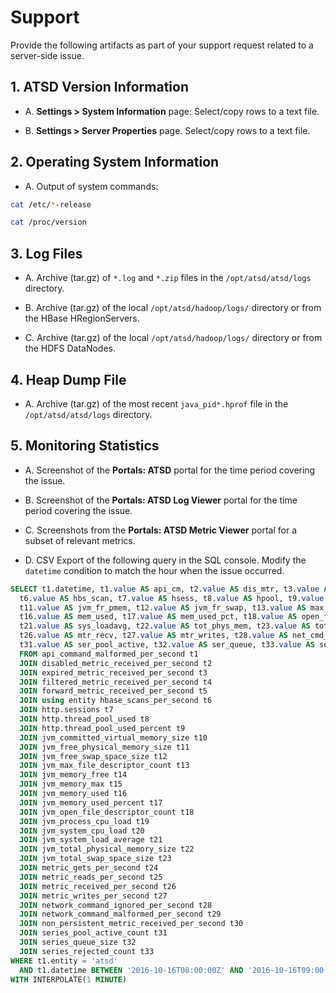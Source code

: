 # Support

Provide the following artifacts as part of your support request related to a server-side issue.

## 1. ATSD Version Information

* A. **Settings > System Information** page: Select/copy rows to a text file.

* B. **Settings > Server Properties** page. Select/copy rows to a text file.

## 2. Operating System Information

* A. Output of system commands:

```bash
cat /etc/*-release
```

```bash
cat /proc/version
```

## 3. Log Files

* A. Archive (tar.gz) of `*.log` and `*.zip` files in the `/opt/atsd/atsd/logs` directory.

* B. Archive (tar.gz) of the local `/opt/atsd/hadoop/logs/` directory or from the HBase HRegionServers.

* C. Archive (tar.gz) of the local `/opt/atsd/hadoop/logs/` directory or from the HDFS DataNodes.

## 4. Heap Dump File

* A. Archive (tar.gz) of the most recent `java_pid*.hprof` file in the `/opt/atsd/atsd/logs` directory.

## 5. Monitoring Statistics

* A. Screenshot of the **Portals: ATSD** portal for the time period covering the issue.

* B. Screenshot of the **Portals: ATSD Log Viewer** portal for the time period covering the issue.

* C. Screenshots from the **Portals: ATSD Metric Viewer** portal for a subset of relevant metrics.

* D. CSV Export of the following query in the SQL console. Modify the `datetime` condition to match the hour when the issue occurred.

```sql
SELECT t1.datetime, t1.value AS api_cm, t2.value AS dis_mtr, t3.value AS exp_mtr, t4.value AS flt_mtr, t5.value AS fwd_mtr,
  t6.value AS hbs_scan, t7.value AS hsess, t8.value AS hpool, t9.value AS hpool_pct, t10.value AS jvm_com_vs,
  t11.value AS jvm_fr_pmem, t12.value AS jvm_fr_swap, t13.value AS max_file, t14.value AS mem_free, t15.value AS mem_max,
  t16.value AS mem_used, t17.value AS mem_used_pct, t18.value AS open_file, t19.value AS proc_load, t20.value AS sys_cpu_load,
  t21.value AS sys_loadavg, t22.value AS tot_phys_mem, t23.value AS tot_swap, t24.value AS mtr_gets, t25.value AS mtr_reads,
  t26.value AS mtr_recv, t27.value AS mtr_writes, t28.value AS net_cmd_ign, t29.value AS net_cmd_malf, t30.value AS non_pers,
  t31.value AS ser_pool_active, t32.value AS ser_queue, t33.value AS ser_rejc
  FROM api_command_malformed_per_second t1
  JOIN disabled_metric_received_per_second t2
  JOIN expired_metric_received_per_second t3
  JOIN filtered_metric_received_per_second t4
  JOIN forward_metric_received_per_second t5
  JOIN using entity hbase_scans_per_second t6
  JOIN http.sessions t7
  JOIN http.thread_pool_used t8
  JOIN http.thread_pool_used_percent t9
  JOIN jvm_committed_virtual_memory_size t10
  JOIN jvm_free_physical_memory_size t11
  JOIN jvm_free_swap_space_size t12
  JOIN jvm_max_file_descriptor_count t13
  JOIN jvm_memory_free t14
  JOIN jvm_memory_max t15
  JOIN jvm_memory_used t16
  JOIN jvm_memory_used_percent t17
  JOIN jvm_open_file_descriptor_count t18
  JOIN jvm_process_cpu_load t19
  JOIN jvm_system_cpu_load t20
  JOIN jvm_system_load_average t21
  JOIN jvm_total_physical_memory_size t22
  JOIN jvm_total_swap_space_size t23
  JOIN metric_gets_per_second t24
  JOIN metric_reads_per_second t25
  JOIN metric_received_per_second t26
  JOIN metric_writes_per_second t27
  JOIN network_command_ignored_per_second t28
  JOIN network_command_malformed_per_second t29
  JOIN non_persistent_metric_received_per_second t30
  JOIN series_pool_active_count t31
  JOIN series_queue_size t32
  JOIN series_rejected_count t33
WHERE t1.entity = 'atsd'
  AND t1.datetime BETWEEN '2016-10-16T08:00:00Z' AND '2016-10-16T09:00:00Z'
WITH INTERPOLATE(1 MINUTE)

```